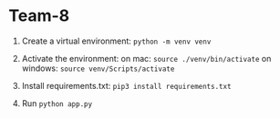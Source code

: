 # Team-8

1. Create a virtual environment:
`python -m venv venv`

2. Activate the environment:
on mac: `source ./venv/bin/activate`
on windows: `source venv/Scripts/activate`

3. Install requirements.txt:
`pip3 install requirements.txt`

4. Run `python app.py`